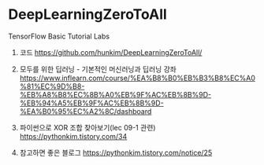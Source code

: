 # DeepLearningZeroToAll
TensorFlow Basic Tutorial Labs

1. 코드 
https://github.com/hunkim/DeepLearningZeroToAll/

2. 모두를 위한 딥러닝 - 기본적인 머신러닝과 딥러닝 강좌
https://www.inflearn.com/course/%EA%B8%B0%EB%B3%B8%EC%A0%81%EC%9D%B8-%EB%A8%B8%EC%8B%A0%EB%9F%AC%EB%8B%9D-%EB%94%A5%EB%9F%AC%EB%8B%9D-%EA%B0%95%EC%A2%8C/dashboard

3. 파이썬으로 XOR 조합 찾아보기(lec 09-1 관련)
https://pythonkim.tistory.com/34

4. 참고하면 좋은 블로그
https://pythonkim.tistory.com/notice/25
